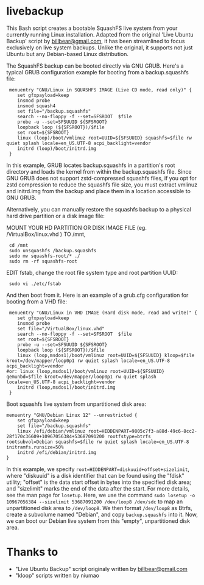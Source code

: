 # livebackup

This Bash script creates a bootable SquashFS live system from your currently running Linux installation. Adapted from the original 'Live Ubuntu Backup' script by billbear@gmail.com, it has been streamlined to focus exclusively on live system backups. Unlike the original, it supports not just Ubuntu but any Debian-based Linux distribution.

The SquashFS backup can be booted directly via GNU GRUB. Here's a typical GRUB configuration example for booting from a backup.squashfs file:

```
 menuentry "GNU/Linux in SQUASHFS IMAGE (Live CD mode, read only)" {
	set gfxpayload=keep
	insmod probe
	insmod squash4
	set file="/backup.squashfs"
	search --no-floppy -f --set=SFSROOT  $file
	probe -u --set=SFSUUID ${SFSROOT}
	loopback loop (${SFSROOT})/$file
	set root=${SFSROOT}
	linux (loop)/boot/vmlinuz root=UUID=${SFSUUID} squashfs=$file rw quiet splash locale=en_US.UTF-8 acpi_backlight=vendor
	initrd (loop)/boot/initrd.img
 }
```
In this example, GRUB locates backup.squashfs in a partition's root directory and loads the kernel from within the backup.squashfs file. Since GNU GRUB does not support zstd-compressed squashfs files, if you opt for zstd compression to reduce the squashfs file size, you must extract vmlinuz and initrd.img from the backup and place them in a location accessible to GNU GRUB.

Alternatively, you can manually restore the squashfs backup to a physical hard drive partition or a disk image file:

 MOUNT YOUR HD PARTITION OR DISK IMAGE FILE (eg. /VirtualBox/linux.vhd ) TO /mnt,
```
 cd /mnt
 sudo unsquashfs /backup.squashfs
 sudo mv squashfs-root/* ./
 sudo rm -rf squashfs-root
```
EDIT fstab, change the root file system type and root partition UUID:

```
 sudo vi ./etc/fstab
```
And then boot from it.
Here is an example of a grub.cfg configuration for booting from a VHD file:

```
 menuentry "GNU/Linux in VHD IMAGE (Hard disk mode, read and write)" {
	set gfxpayload=keep
	insmod probe
	set file="/VirtualBox/linux.vhd"
	search --no-floppy -f --set=SFSROOT  $file
	set root=${SFSROOT}
	probe -u --set=SFSUUID ${SFSROOT}
	loopback loop (${SFSROOT})/$file
	linux (loop,msdos1)/boot/vmlinuz root=UUID=${SFSUUID} kloop=$file kroot=/dev/mapper/loop0p1 rw quiet splash locale=en_US.UTF-8 acpi_backlight=vendor
#or: linux (loop,msdos1)/boot/vmlinuz root=UUID=${SFSUUID} qemunbd=$file kroot=/dev/mapper/loop0p1 rw quiet splash locale=en_US.UTF-8 acpi_backlight=vendor
	initrd (loop,msdos1)/boot/initrd.img
 }
```   
Boot squashfs live system from unpartitioned disk area:
```
menuentry "GNU/Debian Linux 12" --unrestricted {
	set gfxpayload=keep
	set file="/backup.squashfs"
	linux /efi/debian/vmlinuz root=HIDDENPART=9805c7f3-a88d-49c6-8cc2-28f170c36609+10967056384+53687091200 rootfstype=btrfs rootsubvol=Debian squashfs=$file rw quiet splash locale=en_US.UTF-8 initramfs.runsize=50%
	initrd /efi/debian/initrd.img
}
```
In this example, we specify `root=HIDDENPART=diskuuid+offset+sizelimit`, where "diskuuid" is a disk identifier that can be found using the "fdisk" utility; "offset" is the data start offset in bytes into the specified disk area; and "sizelimit" marks the end of the data after the start. For more details, see the man page for `losetup`. Here, we use the command `sudo losetup -o 10967056384 --sizelimit 53687091200 /dev/loop8 /dev/sdc` to map an unpartitioned disk area to `/dev/loop8`. We then format `/dev/loop8` as Btrfs, create a subvolume named "Debian", and copy `backup.squashfs` into it. Now, we can boot our Debian live system from this "empty", unpartitioned disk area.
 
# Thanks to
* "Live Ubuntu Backup" script originaly written by billbear@gmail.com
* "kloop" scripts written by niumao
